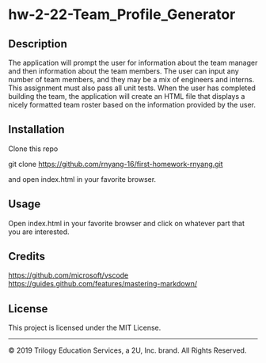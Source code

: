 # hw-2-22-Team_Profile_Generator

## Description 
The application will prompt the user for information about the team manager and then information about the team members. The user can input any number of team members, and they may be a mix of engineers and interns. This assignment must also pass all unit tests. When the user has completed building the team, the application will create an HTML file that displays a nicely formatted team roster based on the information provided by the user. 

## Installation

Clone this repo

git clone https://github.com/rnyang-16/first-homework-rnyang.git

and open index.html in your favorite browser.


## Usage 

Open index.html in your favorite browser and click on whatever part that you are interested.

## Credits

https://github.com/microsoft/vscode<br>
https://guides.github.com/features/mastering-markdown/



## License

This project is licensed under the MIT License.


---
© 2019 Trilogy Education Services, a 2U, Inc. brand. All Rights Reserved.
